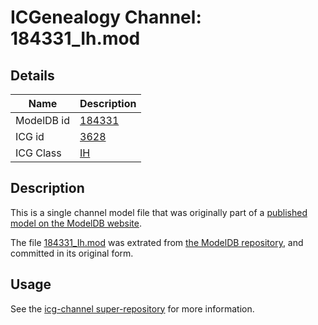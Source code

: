 # ICGenealogy Channel: 184331\_Ih.mod

## Details

Name | Description
---- | -----------
ModelDB id | [184331](http://senselab.med.yale.edu/ModelDB/ShowModel.cshtml?model=184331)
ICG id | [3628](http://icg.neurotheory.ox.ac.uk/channels/4/3628)
ICG Class | [IH](http://icg.neurotheory.ox.ac.uk/channels/4)

## Description

This is a single channel model file that was originally part of a [published model on the ModelDB website](http://senselab.med.yale.edu/mModelDB/ShowModel.cshtml?model=184331).

The file [184331\_Ih.mod](184331_Ih.mod) was extrated from [the ModelDB repository](http://senselab.med.yale.edu/ModelDB/ShowModel.cshtml?model=184331), and committed in its original form.

## Usage

See the [icg-channel super-repository](https://github.com/icgenealogy/icg-channels) for more information.